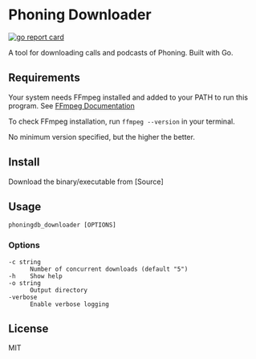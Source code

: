 # Phoning Downloader
[![go report card](https://goreportcard.com/badge/github.com/bunniesnu/phoning_downloader)](https://goreportcard.com/report/github.com/bunniesnu/phoning_downloader)

A tool for downloading calls and podcasts of Phoning. Built with Go.

## Requirements
Your system needs FFmpeg installed and added to your PATH to run this program. See [FFmpeg Documentation](https://ffmpeg.org)

To check FFmpeg installation, run ```ffmpeg --version``` in your terminal.

No minimum version specified, but the higher the better.
## Install
Download the binary/executable from [Source]
## Usage
```
phoningdb_downloader [OPTIONS]
```
### Options
```
-c string
      Number of concurrent downloads (default "5")
-h    Show help
-o string
      Output directory
-verbose
      Enable verbose logging
```
## License
MIT